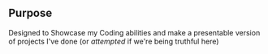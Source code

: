 ## Purpose 
Designed to Showcase my Coding abilities and make a presentable version of projects I've done (or _attempted_ if we're being truthful here)
